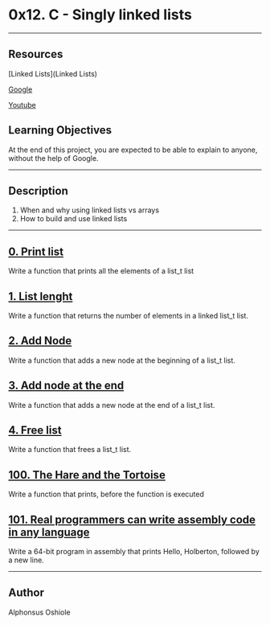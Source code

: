 # **0x12. C - Singly linked lists**
---
## **Resources**
[Linked Lists](Linked Lists)

[Google](Google)

[Youtube](Youtube)

## **Learning Objectives**
At the end of this project, you are expected to be able to explain to anyone, without the help of Google.

---
## **Description**
1. When and why using linked lists vs arrays
2. How to build and use linked lists
---
## [**0. Print list**](0-print_list.c)
Write a function that prints all the elements of a list_t list

## [**1. List lenght**](1-list_len.c)
Write a function that returns the number of elements in a linked list_t list.

## [**2. Add Node**](2-add_node.c)
Write a function that adds a new node at the beginning of a list_t list.

## [**3. Add node at the end**](3-add_node_end.c)
Write a function that adds a new node at the end of a list_t list.

## [**4. Free list**](4-free_list.c)
Write a function that frees a list_t list.

## [**100. The Hare and the Tortoise**](100-first.c)
Write a function that prints, before the function is executed

## [**101. Real programmers can write assembly code in any language**](101-hello_holberton.asm)
Write a 64-bit program in assembly that prints Hello, Holberton, followed by a new line.

---

## **Author**
Alphonsus Oshiole
